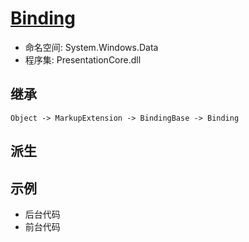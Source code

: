 # [Binding](https://docs.microsoft.com/zh-cn/dotnet/api/system.windows.data.binding?view=windowsdesktop-6.0)
+ 命名空间: System.Windows.Data
+ 程序集: PresentationCore.dll
## 继承
    Object -> MarkupExtension -> BindingBase -> Binding
## 派生
## 示例
+ 后台代码
+ 前台代码
